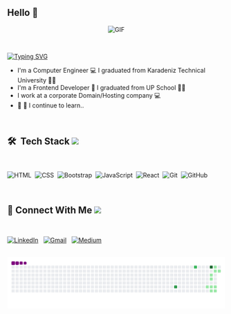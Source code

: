 ## Hello 👋

<p align="center">
<img alt="GIF" src="https://github.com/arsentieva/arsentieva/blob/main/code.gif?raw=true" height="280" />
 <p/>
 <br />
 
 [![Typing SVG](https://readme-typing-svg.herokuapp.com?font=Balsamiq+Sans&color=%61A439D9&duration=4000&height=70&lines=Hey!+I'm+Naşide;I'm+a+Frontend+Developer🚀💻)](https://git.io/typing-svg)
 <br />

 - I'm a Computer Engineer 💻 I graduated from Karadeniz Technical University 👨‍🎓 <br />
 - I'm a Frontend Developer 🚀  I graduated from UP School 👨‍🎓 <br />
 - I work at a corporate Domain/Hosting company 💻 <br />
 - 🌱 👀 I continue to learn..

<br />



## 🛠 &nbsp;Tech Stack <img src = "https://media2.giphy.com/media/QssGEmpkyEOhBCb7e1/giphy.gif?cid=ecf05e47a0n3gi1bfqntqmob8g9aid1oyj2wr3ds3mg700bl&rid=giphy.gif" width = 32px>
<br />


![HTML](https://img.shields.io/badge/-HTML-05122A?style=flat&logo=HTML5)&nbsp;
![CSS](https://img.shields.io/badge/-CSS-05122A?style=flat&logo=CSS3&logoColor=1572B6)&nbsp;
![Bootstrap](https://img.shields.io/badge/-Bootstrap-05122A?style=flat&logo=bootstrap&logoColor=563D7C)&nbsp;
![JavaScript](https://img.shields.io/badge/-JavaScript-05122A?style=flat&logo=javascript)&nbsp;
![React](https://img.shields.io/badge/-React-05122A?style=flat&logo=react)&nbsp;
![Git](https://img.shields.io/badge/-Git-05122A?style=flat&logo=git)&nbsp;
![GitHub](https://img.shields.io/badge/-GitHub-05122A?style=flat&logo=github)&nbsp;

<br />

## 📩 Connect With Me <img src='https://raw.githubusercontent.com/ShahriarShafin/ShahriarShafin/main/Assets/handshake.gif' width="100px">
<br />


<a href="https://www.linkedin.com/in/naside-yildirim/"><img alt="LinkedIn" src="https://img.shields.io/badge/Linkedin%20-%230077B5.svg?&style=flat&logo=linkedin&logoColor=white"/></a> &nbsp;
<a href="mailto:naside.yldrm21@gmail.com"><img alt="Gmail" src="https://img.shields.io/badge/Gmail-D14836?style=flat&logo=gmail&logoColor=white" /></a> &nbsp; 
<a href="https://medium.com/@nasideyildirim"><img alt="Medium" src="https://img.shields.io/badge/Medium-000?style=flat&logo=medium&logoColor=white" /></a> &nbsp; 
<br /><br />

![snake gif](https://github.com/nasideyildirim/nasideyildirim/blob/output/github-contribution-grid-snake.gif)
